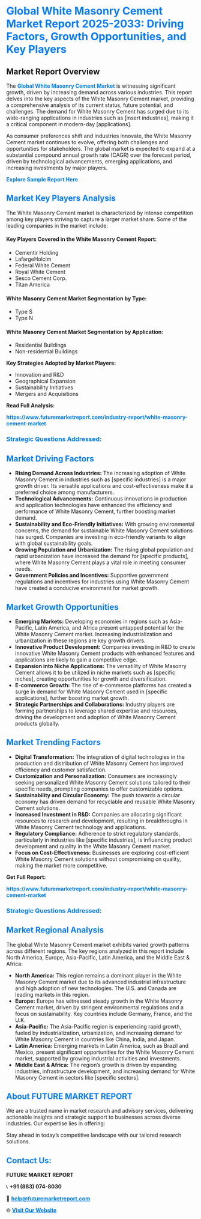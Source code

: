 <h1 style="color: #007BFF;">Global White Masonry Cement Market Report 2025-2033: Driving Factors, Growth Opportunities, and Key Players</h1>

<section id="overview">
<h2>Market Report Overview</h2>
<p>The <a href="https://www.futuremarketreport.com/industry-report/white-masonry-cement-market" style="color: #007BFF; text-decoration: none;"><strong>Global White Masonry Cement Market</strong></a> is witnessing significant growth, driven by increasing demand across various industries. This report delves into the key aspects of the White Masonry Cement market, providing a comprehensive analysis of its current status, future potential, and challenges. The demand for White Masonry Cement has surged due to its wide-ranging applications in industries such as [insert industries], making it a critical component in modern-day [applications].</p>
<p>As consumer preferences shift and industries innovate, the White Masonry Cement market continues to evolve, offering both challenges and opportunities for stakeholders. The global market is expected to expand at a substantial compound annual growth rate (CAGR) over the forecast period, driven by technological advancements, emerging applications, and increasing investments by major players.</p>
</section>

<section id="overview">
<p><a href="https://www.futuremarketreport.com/request-sample/reportId=87052" style="color: #007BFF; text-decoration: none;"><strong>Explore Sample Report Here</strong></a></p>
</section>

<section id="key-players">
<h2 style="color: #007BFF;">Market Key Players Analysis</h2>
<p>The White Masonry Cement market is characterized by intense competition among key players striving to capture a larger market share. Some of the leading companies in the market include:</p>
<h4>Key Players Covered in the White Masonry Cement Report:</h4>
<ul><li>Cementir Holding</li><li>LafargeHolcim</li><li>Federal White Cement</li><li>Royal White Cement</li><li>Sesco Cement Corp.</li><li>Titan America</li></ul>
<h4>White Masonry Cement Market Segmentation by Type:</h4>
<ul><li>Type S</li><li>Type N</li></ul>

<h4>White Masonry Cement Market Segmentation by Application:</h4>
<ul><li>Residential Buildings</li><li>Non-residential Buildings</li></ul>
<p><strong>Key Strategies Adopted by Market Players:</strong></p>
<ul>
<li>Innovation and R&D</li>
<li>Geographical Expansion</li>
<li>Sustainability Initiatives</li>
<li>Mergers and Acquisitions</li>
</ul>
</section>

<section>
<p><strong>Read Full Analysis: </strong></p><a href="https://www.futuremarketreport.com/industry-report/white-masonry-cement-market" style="color: #007BFF; text-decoration: none;"><strong>https://www.futuremarketreport.com/industry-report/white-masonry-cement-market</strong></a>
<h3 style="color: #007BFF;">Strategic Questions Addressed:</h3>
</section>

<section id="driving-factors">
<h2 style="color: #007BFF;">Market Driving Factors</h2>
<ul>
<li><strong>Rising Demand Across Industries:</strong> The increasing adoption of White Masonry Cement in industries such as [specific industries] is a major growth driver. Its versatile applications and cost-effectiveness make it a preferred choice among manufacturers.</li>
<li><strong>Technological Advancements:</strong> Continuous innovations in production and application technologies have enhanced the efficiency and performance of White Masonry Cement, further boosting market demand.</li>
<li><strong>Sustainability and Eco-Friendly Initiatives:</strong> With growing environmental concerns, the demand for sustainable White Masonry Cement solutions has surged. Companies are investing in eco-friendly variants to align with global sustainability goals.</li>
<li><strong>Growing Population and Urbanization:</strong> The rising global population and rapid urbanization have increased the demand for [specific products], where White Masonry Cement plays a vital role in meeting consumer needs.</li>
<li><strong>Government Policies and Incentives:</strong> Supportive government regulations and incentives for industries using White Masonry Cement have created a conducive environment for market growth.</li>
</ul>
</section>

<section id="growth-opportunities">
<h2 style="color: #007BFF;">Market Growth Opportunities</h2>
<ul>
<li><strong>Emerging Markets:</strong> Developing economies in regions such as Asia-Pacific, Latin America, and Africa present untapped potential for the White Masonry Cement market. Increasing industrialization and urbanization in these regions are key growth drivers.</li>
<li><strong>Innovative Product Development:</strong> Companies investing in R&D to create innovative White Masonry Cement products with enhanced features and applications are likely to gain a competitive edge.</li>
<li><strong>Expansion into Niche Applications:</strong> The versatility of White Masonry Cement allows it to be utilized in niche markets such as [specific niches], creating opportunities for growth and diversification.</li>
<li><strong>E-commerce Growth:</strong> The rise of e-commerce platforms has created a surge in demand for White Masonry Cement used in [specific applications], further boosting market growth.</li>
<li><strong>Strategic Partnerships and Collaborations:</strong> Industry players are forming partnerships to leverage shared expertise and resources, driving the development and adoption of White Masonry Cement products globally.</li>
</ul>
</section>

<section id="trending-factors">
<h2 style="color: #007BFF;">Market Trending Factors</h2>
<ul>
<li><strong>Digital Transformation:</strong> The integration of digital technologies in the production and distribution of White Masonry Cement has improved efficiency and customer satisfaction.</li>
<li><strong>Customization and Personalization:</strong> Consumers are increasingly seeking personalized White Masonry Cement solutions tailored to their specific needs, prompting companies to offer customizable options.</li>
<li><strong>Sustainability and Circular Economy:</strong> The push towards a circular economy has driven demand for recyclable and reusable White Masonry Cement solutions.</li>
<li><strong>Increased Investment in R&D:</strong> Companies are allocating significant resources to research and development, resulting in breakthroughs in White Masonry Cement technology and applications.</li>
<li><strong>Regulatory Compliance:</strong> Adherence to strict regulatory standards, particularly in industries like [specific industries], is influencing product development and quality in the White Masonry Cement market.</li>
<li><strong>Focus on Cost-Effectiveness:</strong> Businesses are exploring cost-efficient White Masonry Cement solutions without compromising on quality, making the market more competitive.</li>
</ul>
</section>

<section>
<p><strong>Get Full Report: </strong></p><a href="https://www.futuremarketreport.com/industry-report/white-masonry-cement-market" style="color: #007BFF; text-decoration: none;"><strong>https://www.futuremarketreport.com/industry-report/white-masonry-cement-market</strong></a>
<h3 style="color: #007BFF;">Strategic Questions Addressed:</h3>
</section>


<section id="regional-analysis">
<h2 style="color: #007BFF;">Market Regional Analysis</h2>
<p>The global White Masonry Cement market exhibits varied growth patterns across different regions. The key regions analyzed in this report include North America, Europe, Asia-Pacific, Latin America, and the Middle East & Africa:</p>
<ul>
<li><strong>North America:</strong> This region remains a dominant player in the White Masonry Cement market due to its advanced industrial infrastructure and high adoption of new technologies. The U.S. and Canada are leading markets in this region.</li>
<li><strong>Europe:</strong> Europe has witnessed steady growth in the White Masonry Cement market, driven by stringent environmental regulations and a focus on sustainability. Key countries include Germany, France, and the U.K.</li>
<li><strong>Asia-Pacific:</strong> The Asia-Pacific region is experiencing rapid growth, fueled by industrialization, urbanization, and increasing demand for White Masonry Cement in countries like China, India, and Japan.</li>
<li><strong>Latin America:</strong> Emerging markets in Latin America, such as Brazil and Mexico, present significant opportunities for the White Masonry Cement market, supported by growing industrial activities and investments.</li>
<li><strong>Middle East & Africa:</strong> The region’s growth is driven by expanding industries, infrastructure development, and increasing demand for White Masonry Cement in sectors like [specific sectors].</li>
</ul>
</section>

<footer>
<h2 style="color: #007BFF;">About FUTURE MARKET REPORT</h2>
<p>We are a trusted name in market research and advisory services, delivering actionable insights and strategic support to businesses across diverse industries. Our expertise lies in offering:</p>

<p>Stay ahead in today’s competitive landscape with our tailored research solutions.</p>

<h2 style="color: #007BFF;">Contact Us:</h2>
<p><strong>FUTURE MARKET REPORT</strong></p>
<p>📞 <strong>+91 (883) 074-8030</strong></p>
<p>📧 <strong><a href="mailto:help@futuremarketreport.com" style="color: #007BFF;">help@futuremarketreport.com</a></strong></p>
<p>🌐 <strong><a href="https://www.futuremarketreport.com/" style="color: #007BFF;">Visit Our Website</a></strong></p>
</footer>